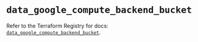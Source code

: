 # `data_google_compute_backend_bucket`

Refer to the Terraform Registry for docs: [`data_google_compute_backend_bucket`](https://registry.terraform.io/providers/hashicorp/google/5.22.0/docs/data-sources/compute_backend_bucket).
